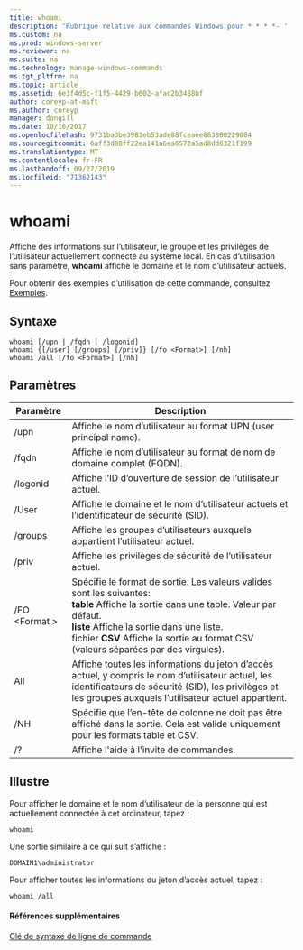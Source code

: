```yaml
---
title: whoami
description: 'Rubrique relative aux commandes Windows pour * * * *- '
ms.custom: na
ms.prod: windows-server
ms.reviewer: na
ms.suite: na
ms.technology: manage-windows-commands
ms.tgt_pltfrm: na
ms.topic: article
ms.assetid: 6e3f4d5c-f1f5-4429-b602-afad2b3488bf
author: coreyp-at-msft
ms.author: coreyp
manager: dongill
ms.date: 10/16/2017
ms.openlocfilehash: 9731ba3be3983eb53ade88fceaee863800229084
ms.sourcegitcommit: 6aff3d88ff22ea141a6ea6572a5ad8dd6321f199
ms.translationtype: MT
ms.contentlocale: fr-FR
ms.lasthandoff: 09/27/2019
ms.locfileid: "71362143"
---
```

# <a name="whoami"></a>whoami



Affiche des informations sur l’utilisateur, le groupe et les privilèges de l’utilisateur actuellement connecté au système local. En cas d’utilisation sans paramètre, **whoami** affiche le domaine et le nom d’utilisateur actuels.

Pour obtenir des exemples d’utilisation de cette commande, consultez [Exemples](#BKMK_examples).

## <a name="syntax"></a>Syntaxe

```
whoami [/upn | /fqdn | /logonid]
whoami {[/user] [/groups] [/priv]} [/fo <Format>] [/nh]
whoami /all [/fo <Format>] [/nh]
```

## <a name="parameters"></a>Paramètres

|Paramètre|Description|
|---------|-----------|
|/upn|Affiche le nom d’utilisateur au format UPN (user principal name).|
|/fqdn|Affiche le nom d’utilisateur au format de nom de domaine complet (FQDN).|
|/logonid|Affiche l’ID d’ouverture de session de l’utilisateur actuel.|
|/User|Affiche le domaine et le nom d’utilisateur actuels et l’identificateur de sécurité (SID).|
|/groups|Affiche les groupes d’utilisateurs auxquels appartient l’utilisateur actuel.|
|/priv|Affiche les privilèges de sécurité de l’utilisateur actuel.|
|/FO \<Format >|Spécifie le format de sortie. Les valeurs valides sont les suivantes:</br>**table** Affiche la sortie dans une table. Valeur par défaut.</br>**liste** Affiche la sortie dans une liste.</br>fichier **CSV** Affiche la sortie au format CSV (valeurs séparées par des virgules).|
|All|Affiche toutes les informations du jeton d’accès actuel, y compris le nom d’utilisateur actuel, les identificateurs de sécurité (SID), les privilèges et les groupes auxquels l’utilisateur actuel appartient.|
|/NH|Spécifie que l’en-tête de colonne ne doit pas être affiché dans la sortie. Cela est valide uniquement pour les formats table et CSV.|
|/?|Affiche l'aide à l'invite de commandes.|

## <a name="BKMK_examples"></a>Illustre

Pour afficher le domaine et le nom d’utilisateur de la personne qui est actuellement connectée à cet ordinateur, tapez :
```
whoami
```
Une sortie similaire à ce qui suit s’affiche :
```
DOMAIN1\administrator
```
Pour afficher toutes les informations du jeton d’accès actuel, tapez :
```
whoami /all
```

#### <a name="additional-references"></a>Références supplémentaires

[Clé de syntaxe de ligne de commande](command-line-syntax-key.md)